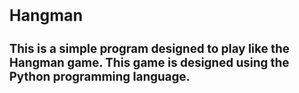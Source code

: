 # Hangman
## This is a simple program designed to play like the Hangman game. This game is designed using the Python programming language.